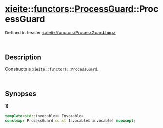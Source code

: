 # [xieite](../../../../xieite.md)\:\:[functors](../../../../functors.md)\:\:[ProcessGuard](../../../ProcessGuard.md)\:\:ProcessGuard
Defined in header [<xieite/functors/ProcessGuard.hpp>](../../../../../include/xieite/functors/ProcessGuard.hpp)

&nbsp;

## Description
Constructs a `xieite::functors::ProcessGuard`.

&nbsp;

## Synopses
#### 1)
```cpp
template<std::invocable<> Invocable>
constexpr ProcessGuard(const Invocable& invocable) noexcept;
```
